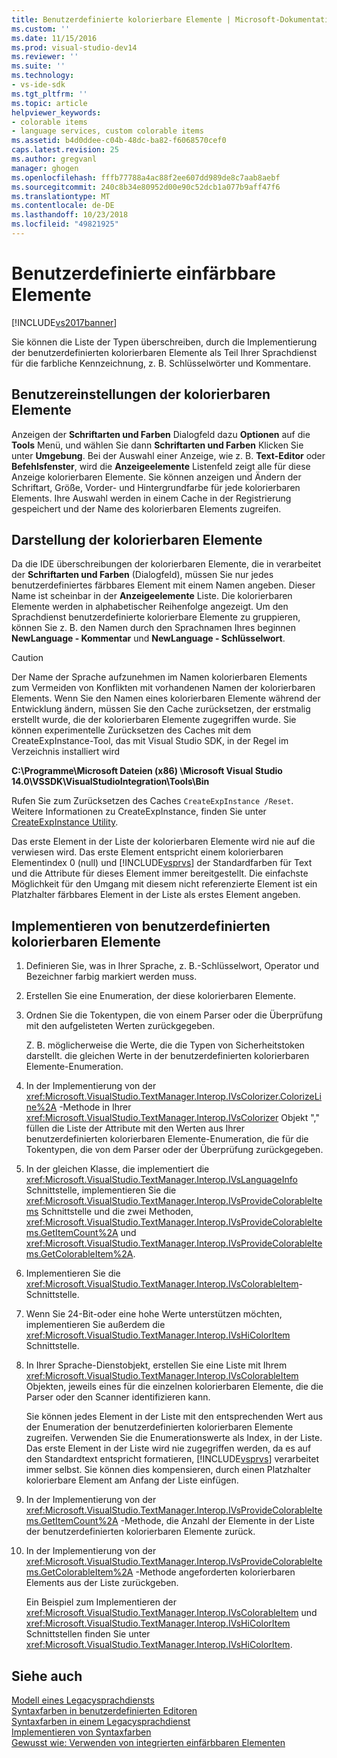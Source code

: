```yaml
---
title: Benutzerdefinierte kolorierbare Elemente | Microsoft-Dokumentation
ms.custom: ''
ms.date: 11/15/2016
ms.prod: visual-studio-dev14
ms.reviewer: ''
ms.suite: ''
ms.technology:
- vs-ide-sdk
ms.tgt_pltfrm: ''
ms.topic: article
helpviewer_keywords:
- colorable items
- language services, custom colorable items
ms.assetid: b4d0ddee-c04b-48dc-ba82-f6068570cef0
caps.latest.revision: 25
ms.author: gregvanl
manager: ghogen
ms.openlocfilehash: fffb77788a4ac88f2ee607dd989de8c7aab8aebf
ms.sourcegitcommit: 240c8b34e80952d00e90c52dcb1a077b9aff47f6
ms.translationtype: MT
ms.contentlocale: de-DE
ms.lasthandoff: 10/23/2018
ms.locfileid: "49821925"
---
```

# <a name="custom-colorable-items"></a>Benutzerdefinierte einfärbbare Elemente
[!INCLUDE[vs2017banner](../../includes/vs2017banner.md)]

Sie können die Liste der Typen überschreiben, durch die Implementierung der benutzerdefinierten kolorierbaren Elemente als Teil Ihrer Sprachdienst für die farbliche Kennzeichnung, z. B. Schlüsselwörter und Kommentare.  
  
## <a name="user-settings-of-colorable-items"></a>Benutzereinstellungen der kolorierbaren Elemente  
 Anzeigen der **Schriftarten und Farben** Dialogfeld dazu **Optionen** auf die **Tools** Menü, und wählen Sie dann **Schriftarten und Farben** Klicken Sie unter **Umgebung**. Bei der Auswahl einer Anzeige, wie z. B. **Text-Editor** oder **Befehlsfenster**, wird die **Anzeigeelemente** Listenfeld zeigt alle für diese Anzeige kolorierbaren Elemente. Sie können anzeigen und Ändern der Schriftart, Größe, Vorder- und Hintergrundfarbe für jede kolorierbaren Elements. Ihre Auswahl werden in einem Cache in der Registrierung gespeichert und der Name des kolorierbaren Elements zugreifen.  
  
## <a name="presentation-of-colorable-items"></a>Darstellung der kolorierbaren Elemente  
 Da die IDE überschreibungen der kolorierbaren Elemente, die in verarbeitet der **Schriftarten und Farben** (Dialogfeld), müssen Sie nur jedes benutzerdefiniertes färbbares Element mit einem Namen angeben. Dieser Name ist scheinbar in der **Anzeigeelemente** Liste. Die kolorierbaren Elemente werden in alphabetischer Reihenfolge angezeigt. Um den Sprachdienst benutzerdefinierte kolorierbare Elemente zu gruppieren, können Sie z. B. den Namen durch den Sprachnamen Ihres beginnen **NewLanguage - Kommentar** und **NewLanguage - Schlüsselwort**.  
  
> [!CAUTION]
>  Der Name der Sprache aufzunehmen im Namen kolorierbaren Elements zum Vermeiden von Konflikten mit vorhandenen Namen der kolorierbaren Elements. Wenn Sie den Namen eines kolorierbaren Elemente während der Entwicklung ändern, müssen Sie den Cache zurücksetzen, der erstmalig erstellt wurde, die der kolorierbaren Elemente zugegriffen wurde. Sie können experimentelle Zurücksetzen des Caches mit dem CreateExpInstance-Tool, das mit Visual Studio SDK, in der Regel im Verzeichnis installiert wird  
>   
>  **C:\Programme\Microsoft Dateien (x86) \Microsoft Visual Studio 14.0\VSSDK\VisualStudioIntegration\Tools\Bin**  
>   
>  Rufen Sie zum Zurücksetzen des Caches `CreateExpInstance /Reset`. Weitere Informationen zu CreateExpInstance, finden Sie unter [CreateExpInstance Utility](../../extensibility/internals/createexpinstance-utility.md).  
  
 Das erste Element in der Liste der kolorierbaren Elemente wird nie auf die verwiesen wird. Das erste Element entspricht einem kolorierbaren Elementindex 0 (null) und [!INCLUDE[vsprvs](../../includes/vsprvs-md.md)] der Standardfarben für Text und die Attribute für dieses Element immer bereitgestellt. Die einfachste Möglichkeit für den Umgang mit diesem nicht referenzierte Element ist ein Platzhalter färbbares Element in der Liste als erstes Element angeben.  
  
## <a name="implementing-custom-colorable-items"></a>Implementieren von benutzerdefinierten kolorierbaren Elemente  
  
1. Definieren Sie, was in Ihrer Sprache, z. B.-Schlüsselwort, Operator und Bezeichner farbig markiert werden muss.  
  
2. Erstellen Sie eine Enumeration, der diese kolorierbaren Elemente.  
  
3. Ordnen Sie die Tokentypen, die von einem Parser oder die Überprüfung mit den aufgelisteten Werten zurückgegeben.  
  
    Z. B. möglicherweise die Werte, die die Typen von Sicherheitstoken darstellt. die gleichen Werte in der benutzerdefinierten kolorierbaren Elemente-Enumeration.  
  
4. In der Implementierung von der <xref:Microsoft.VisualStudio.TextManager.Interop.IVsColorizer.ColorizeLine%2A> -Methode in Ihrer <xref:Microsoft.VisualStudio.TextManager.Interop.IVsColorizer> Objekt "," füllen die Liste der Attribute mit den Werten aus Ihrer benutzerdefinierten kolorierbaren Elemente-Enumeration, die für die Tokentypen, die von dem Parser oder der Überprüfung zurückgegeben.  
  
5. In der gleichen Klasse, die implementiert die <xref:Microsoft.VisualStudio.TextManager.Interop.IVsLanguageInfo> Schnittstelle, implementieren Sie die <xref:Microsoft.VisualStudio.TextManager.Interop.IVsProvideColorableItems> Schnittstelle und die zwei Methoden, <xref:Microsoft.VisualStudio.TextManager.Interop.IVsProvideColorableItems.GetItemCount%2A> und <xref:Microsoft.VisualStudio.TextManager.Interop.IVsProvideColorableItems.GetColorableItem%2A>.  
  
6. Implementieren Sie die <xref:Microsoft.VisualStudio.TextManager.Interop.IVsColorableItem>-Schnittstelle.  
  
7. Wenn Sie 24-Bit-oder eine hohe Werte unterstützen möchten, implementieren Sie außerdem die <xref:Microsoft.VisualStudio.TextManager.Interop.IVsHiColorItem> Schnittstelle.  
  
8. In Ihrer Sprache-Dienstobjekt, erstellen Sie eine Liste mit Ihrem <xref:Microsoft.VisualStudio.TextManager.Interop.IVsColorableItem> Objekten, jeweils eines für die einzelnen kolorierbaren Elemente, die die Parser oder den Scanner identifizieren kann.  
  
    Sie können jedes Element in der Liste mit den entsprechenden Wert aus der Enumeration der benutzerdefinierten kolorierbaren Elemente zugreifen. Verwenden Sie die Enumerationswerte als Index, in der Liste. Das erste Element in der Liste wird nie zugegriffen werden, da es auf den Standardtext entspricht formatieren, [!INCLUDE[vsprvs](../../includes/vsprvs-md.md)] verarbeitet immer selbst. Sie können dies kompensieren, durch einen Platzhalter kolorierbare Element am Anfang der Liste einfügen.  
  
9. In der Implementierung von der <xref:Microsoft.VisualStudio.TextManager.Interop.IVsProvideColorableItems.GetItemCount%2A> -Methode, die Anzahl der Elemente in der Liste der benutzerdefinierten kolorierbaren Elemente zurück.  
  
10. In der Implementierung von der <xref:Microsoft.VisualStudio.TextManager.Interop.IVsProvideColorableItems.GetColorableItem%2A> -Methode angeforderten kolorierbaren Elements aus der Liste zurückgeben.  
  
    Ein Beispiel zum Implementieren der <xref:Microsoft.VisualStudio.TextManager.Interop.IVsColorableItem> und <xref:Microsoft.VisualStudio.TextManager.Interop.IVsHiColorItem> Schnittstellen finden Sie unter <xref:Microsoft.VisualStudio.TextManager.Interop.IVsHiColorItem>.  
  
## <a name="see-also"></a>Siehe auch  
 [Modell eines Legacysprachdiensts](../../extensibility/internals/model-of-a-legacy-language-service.md)   
 [Syntaxfarben in benutzerdefinierten Editoren](../../extensibility/syntax-coloring-in-custom-editors.md)   
 [Syntaxfarben in einem Legacysprachdienst](../../extensibility/internals/syntax-coloring-in-a-legacy-language-service.md)   
 [Implementieren von Syntaxfarben](../../extensibility/internals/implementing-syntax-coloring.md)   
 [Gewusst wie: Verwenden von integrierten einfärbbaren Elementen](../../extensibility/internals/how-to-use-built-in-colorable-items.md)

